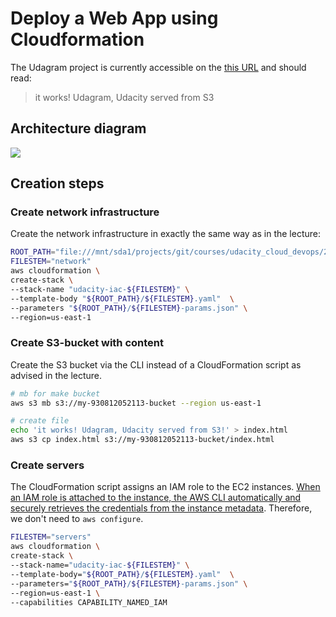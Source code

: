 # Deploy a Web App using Cloudformation

The Udagram project is currently accessible on the [this URL](http://udaci-webap-2rtpnnan14yf-133479692.us-east-1.elb.amazonaws.com/) and should read:

> it works! Udagram, Udacity served from S3

## Architecture diagram

![](architecture_diagram.png)

## Creation steps

### Create network infrastructure

Create the network infrastructure in exactly the same way as in the lecture:

```bash
ROOT_PATH="file:///mnt/sda1/projects/git/courses/udacity_cloud_devops/2_infrastructure_as_code/project"
FILESTEM="network"
aws cloudformation \
create-stack \
--stack-name "udacity-iac-${FILESTEM}" \
--template-body "${ROOT_PATH}/${FILESTEM}.yaml"  \
--parameters "${ROOT_PATH}/${FILESTEM}-params.json" \
--region=us-east-1
```

### Create S3-bucket with content

Create the S3 bucket via the CLI instead of a CloudFormation script as advised in the lecture.

```bash
# mb for make bucket
aws s3 mb s3://my-930812052113-bucket --region us-east-1

# create file
echo 'it works! Udagram, Udacity served from S3!' > index.html
aws s3 cp index.html s3://my-930812052113-bucket/index.html
```

### Create servers

The CloudFormation script assigns an IAM role to the EC2 instances. [When an IAM role is attached to the instance, the AWS CLI automatically and securely retrieves the credentials from the instance metadata](https://docs.aws.amazon.com/cli/latest/userguide/cli-configure-metadata.html). Therefore, we don't need to `aws configure`.

```bash
FILESTEM="servers"
aws cloudformation \
create-stack \
--stack-name="udacity-iac-${FILESTEM}" \
--template-body="${ROOT_PATH}/${FILESTEM}.yaml"  \
--parameters="${ROOT_PATH}/${FILESTEM}-params.json" \
--region=us-east-1 \
--capabilities CAPABILITY_NAMED_IAM
```
